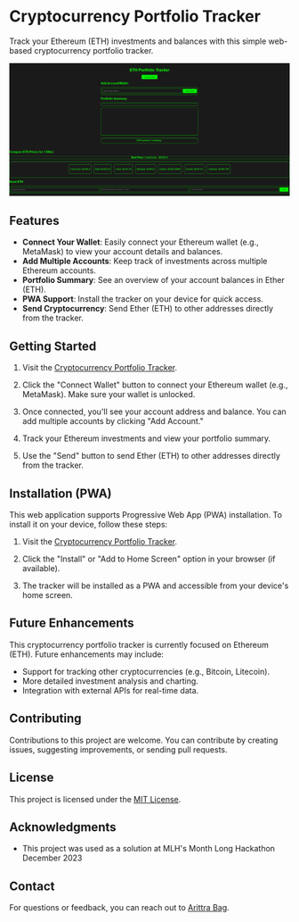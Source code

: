 # Cryptocurrency Portfolio Tracker

Track your Ethereum (ETH) investments and balances with this simple web-based cryptocurrency portfolio tracker.

![Project Screenshot](screenshot.png)

## Features

- **Connect Your Wallet**: Easily connect your Ethereum wallet (e.g., MetaMask) to view your account details and balances.
- **Add Multiple Accounts**: Keep track of investments across multiple Ethereum accounts.
- **Portfolio Summary**: See an overview of your account balances in Ether (ETH).
- **PWA Support**: Install the tracker on your device for quick access.
- **Send Cryptocurrency**: Send Ether (ETH) to other addresses directly from the tracker.

## Getting Started

1. Visit the [Cryptocurrency Portfolio Tracker](https://arittra-bag.github.io/Cryptocurrency_Portfolio_Tracker/).

2. Click the "Connect Wallet" button to connect your Ethereum wallet (e.g., MetaMask). Make sure your wallet is unlocked.

3. Once connected, you'll see your account address and balance. You can add multiple accounts by clicking "Add Account."

4. Track your Ethereum investments and view your portfolio summary.

5. Use the "Send" button to send Ether (ETH) to other addresses directly from the tracker.

## Installation (PWA)

This web application supports Progressive Web App (PWA) installation. To install it on your device, follow these steps:

1. Visit the [Cryptocurrency Portfolio Tracker](https://arittra-bag.github.io/Cryptocurrency_Portfolio_Tracker/).

2. Click the "Install" or "Add to Home Screen" option in your browser (if available).

3. The tracker will be installed as a PWA and accessible from your device's home screen.

## Future Enhancements

This cryptocurrency portfolio tracker is currently focused on Ethereum (ETH). Future enhancements may include:

- Support for tracking other cryptocurrencies (e.g., Bitcoin, Litecoin).
- More detailed investment analysis and charting.
- Integration with external APIs for real-time data.

## Contributing

Contributions to this project are welcome. You can contribute by creating issues, suggesting improvements, or sending pull requests. 

## License

This project is licensed under the [MIT License](LICENSE).

## Acknowledgments

- This project was used as a solution at MLH's Month Long Hackathon December 2023

## Contact

For questions or feedback, you can reach out to [Arittra Bag](mailto:arittrabag@gmail.com).
